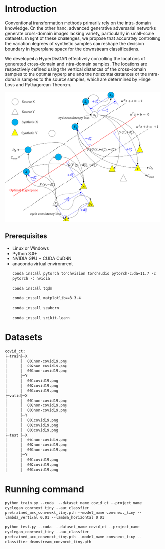 # Introduction
Conventional transformation methods primarily rely on the intra-domain knowledge. On the other hand, advanced generative adversarial networks generate cross-domain images lacking variety, particularly in small-scale datasets. In light of these challenges, we propose that accurately controlling the variation degrees of synthetic samples can reshape the decision boundary in hyperplane space for the downstream classifications.

We developed a HyperDisGAN effectively controlling the locations of generated cross-domain and intra-domain samples. The locations are respectively defined using the vertical distances of the cross-domain samples to the optimal hyperplane and the horizontal distances of the intra-domain samples to the source samples, which are determined by Hinge Loss and Pythagorean Theorem.

<img src='imgs/architecture.png' width="700px"/>

## Prerequisites
- Linux or Windows
- Python 3.8+
- NVIDIA GPU + CUDA CuDNN
- anaconda virtual environment
  ```
  conda install pytorch torchvision torchaudio pytorch-cuda=11.7 -c pytorch -c nvidia  
  
  conda install tqdm  
  
  conda install matplotlib==3.3.4  
  
  conda install seaborn  
  
  conda install scikit-learn  
  ```

# Datasets
```
covid_ct：
├─train├─X
│      │  001non-covid19.png
│      │  002non-covid19.png
│      │  003non-covid19.png
│      ├─Y
│      │  001covid19.png
│      │  002covid19.png
│      │  003covid19.png
├─valid├─X
│      │  001non-covid19.png
│      │  002non-covid19.png
│      │  003non-covid19.png
│      ├─Y
│      │  001covid19.png
│      │  002covid19.png
│      │  003covid19.png
├─test ├─X
│      │  001non-covid19.png
│      │  002non-covid19.png
│      │  003non-covid19.png
│      ├─Y
│      │  001covid19.png
│      │  002covid19.png
│      │  003covid19.png
```

# Running command
```
python train.py --cuda  --dataset_name covid_ct --project_name cyclegan_convnext_tiny --aux_classfier pretrained_aux_convnext_tiny.pth --model_name convnext_tiny --lambda_vertical 0.01 --lambda_horizontal 0.01
```

```
python test.py --cuda  --dataset_name covid_ct --project_name cyclegan_convnext_tiny --aux_classfier pretrained_aux_convnext_tiny.pth --model_name convnext_tiny --classifier downstream_convnext_tiny.pth
```
